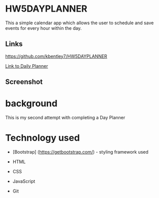 # HW5DAYPLANNER
This a simple calendar app which allows the user to schedule and save events for every hour within the day.


## Links
https://github.com/kbentley7/HW5DAYPLANNER 

[Link to Daily Planner](https://kbentley7.github.io/HW5DAYPLANNER/)

## Screenshot




# background 
This is my second attempt with completing a Day Planner

# Technology used
* [Bootstrap] (https://getbootstrap.com/) - styling framework used

* HTML

* CSS

* JavaScript

* Git